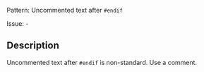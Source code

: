 Pattern: Uncommented text after `#endif`

Issue: -

## Description

Uncommented text after `#endif` is non-standard.  Use a comment.